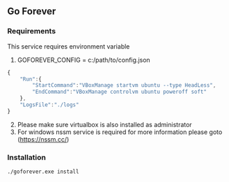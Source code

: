## Go Forever

### Requirements

This service requires environment variable

1. GOFOREVER_CONFIG = c:/path/to/config.json

```javascript
{
	"Run":{
		"StartCommand":"VBoxManage startvm ubuntu --type HeadLess",
		"EndCommand":"VBoxManage controlvm ubuntu poweroff soft"
	},
	"LogsFile":"./logs"
}

```

2. Please make sure virtualbox is also installed as administrator
3. For windows nssm service is required  for more information please goto (https://nssm.cc/)

### Installation
```
./goforever.exe install
```


